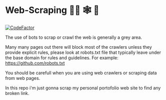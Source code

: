 # Web-Scraping 👷‍♂️ 🕸 🧱

[![CodeFactor](https://www.codefactor.io/repository/github/stathis-kal/web-scraping/badge)](https://www.codefactor.io/repository/github/stathis-kal/web-scraping)

The use of bots to scrap or crawl the web is generally a grey area.

Many many pages out there will block most of the crawlers unless they provide explicit rules, please look at robots.txt file
that typically leave under the base domain for rules and guidelines.
For example: https://github.com/robots.txt

You should be carefull when you are using web crawlers or scraping data from web pages.

In this repo i'm just gonna scrap my personal portofolio web site to find any broken link.
